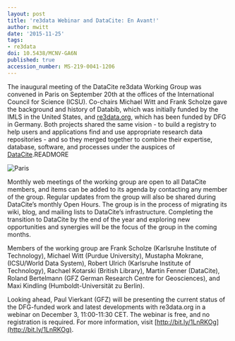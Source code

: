 ```yaml
---
layout: post
title: 're3data Webinar and DataCite: En Avant!'
author: mwitt
date: '2015-11-25'
tags:
- re3data
doi: 10.5438/MCNV-GA6N
published: true
accession_number: MS-219-0041-1206
---
```

The inaugural meeting of the DataCite re3data Working Group was convened in Paris on September 20th at the offices of the International Council for Science (ICSU). Co-chairs Michael Witt and Frank Scholze gave the background and history of Databib, which was initially funded by the IMLS in the United States, and [re3data.org](http://service.re3data.org/search/results), which has been funded by DFG in Germany. Both projects shared the same vision - to build a registry to help users and applications find and use appropriate research data repositories - and so they merged together to combine their expertise, database, software, and processes under the auspices of [DataCite](https://www.datacite.org/services/find-repository.html).READMORE

![Paris](/images/2015/11/11999683_10105519544919668_2199072817667629636_o-2.jpg)

Monthly web meetings of the working group are open to all DataCite members, and items can be added to its agenda by contacting any member of the group. Regular updates from the group will also be shared during DataCite’s monthly Open Hours. The group is in the process of migrating its wiki, blog, and mailing lists to DataCite’s infrastructure. Completing the transition to DataCite by the end of the year and exploring new opportunities and synergies will be the focus of the group in the coming months.

Members of the working group are Frank Scholze (Karlsruhe Institute of Technology), Michael Witt (Purdue University), Mustapha Mokrane, (ICSU/World Data System), Robert Ulrich (Karlsruhe Institute of Technology), Rachael Kotarski (British Library), Martin Fenner (DataCite), Roland Bertelmann (GFZ German Research Centre for Geosciences), and Maxi Kindling (Humboldt-Universität zu Berlin).

Looking ahead, Paul Vierkant (GFZ) will be presenting the current status of the DFG-funded work and latest developments with re3data.org in a webinar on December 3, 11:00-11:30 CET. The webinar is free, and no registration is required. For more information, visit [http://bit.ly/1LnRKOg](http://bit.ly/1LnRKOg).
